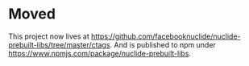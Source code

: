 Moved
=====

This project now lives at https://github.com/facebooknuclide/nuclide-prebuilt-libs/tree/master/ctags. And is published to npm under https://www.npmjs.com/package/nuclide-prebuilt-libs.
